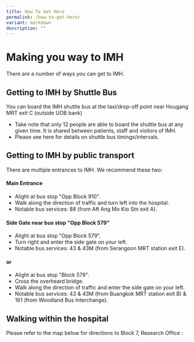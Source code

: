 ```yaml
---
title: How To Get Here
permalink: /how-to-get-here/
variant: markdown
description: ""
---
```

<h1>Making you way to IMH</h1>
There are a number of ways you can get to IMH. 
<h2>Getting to IMH by Shuttle Bus</h2>
You can board the IMH shuttle bus at the taxi/drop-off point near Hougang MRT exit C (outside UOB bank)

* Take note that only 12 people are able to board the shuttle bus at any given time. It is shared between patients, staff and visitors of IMH.
* Please see here for details on shuttle bus timings/intervals.

<h2>Getting to IMH by public transport</h2>
There are multiple entrances to IMH. We recommend these two:
<h4> Main Entrance</h4>

* Alight at bus stop "Opp Block 910".
* Walk along the direction of traffic and turn left into the hospital.
* Notable bus services: 88 (from Aft Ang Mo Kio Stn exit A).


<h4> Side Gate near bus stop "Opp Block 579"</h4>

* Alight at bus stop "Opp Block 579". 
* Turn right and enter the side gate on your left.
* Notable bus services: 43 &amp; 43M (from Serangoon MRT station exit E). 

<h4>or</h4> 

* Alight at bus stop "Block 579".
* Cross the overheard bridge. 
* Walk along the direction of traffic and enter the side gate on your left. 
* Notable bus services: 43 &amp; 43M (from Buangkok MRT station exit B) &amp; 161 (from Woodland Bus Interchange).

<h2>Walking within the hospital</h2>
Please refer to the map below for directions to Block 7, Research Office :